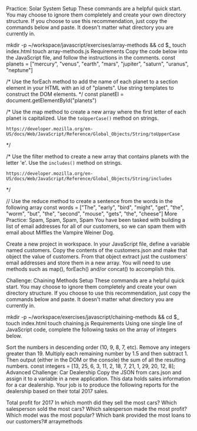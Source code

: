 Practice: Solar System
Setup
These commands are a helpful quick start. You may choose to ignore them completely and create your own directory structure. If you choose to use this recommendation, just copy the commands below and paste. It doesn't matter what directory you are currently in.

mkdir -p ~/workspace/javascript/exercises/array-methods && cd $_
touch index.html
touch array-methods.js
Requirements
Copy the code below into the JavaScript file, and follow the instructions in the comments.
const planets = ["mercury", "venus", "earth", "mars", "jupiter", "saturn", "uranus", "neptune"]

/*
    Use the forEach method to add the name of each planet
    to a section element in your HTML with an id of "planets".
    Use string templates to construct the DOM elements.
*/
const planetEl = document.getElementById("planets")

/*
    Use the map method to create a new array where the
    first letter of each planet is capitalized. Use the
    `toUpperCase()` method on strings.

    https://developer.mozilla.org/en-US/docs/Web/JavaScript/Reference/Global_Objects/String/toUpperCase
*/


/*
    Use the filter method to create a new array that
    contains planets with the letter 'e'. Use the `includes()`
    method on strings.

    https://developer.mozilla.org/en-US/docs/Web/JavaScript/Reference/Global_Objects/String/includes
*/


// Use the reduce method to create a sentence from the words in the following array
const words = ["The", "early", "bird", "might", "get", "the", "worm", "but", "the", "second", "mouse", "gets", "the", "cheese"]
More Practice: Spam, Spam, Spam, Spam
You have been tasked with building a list of email addresses for all of our customers, so we can spam them with email about Miffles the Vampire Weiner Dog.

Create a new project in workspace.
In your JavaScript file, define a variable named customers.
Copy the contents of the customers.json and make that object the value of customers.
From that object extract just the customers' email addresses and store them in a new array. You will need to use methods such as map(), forEach() and/or concat() to accomplish this.

Challenge: Chaining Methods
Setup
These commands are a helpful quick start. You may choose to ignore them completely and create your own directory structure. If you choose to use this recommendation, just copy the commands below and paste. It doesn't matter what directory you are currently in.

mkdir -p ~/workspace/exercises/javascript/chaining-methods && cd $_
touch index.html
touch chaining.js
Requirements
Using one single line of JavaScript code, complete the following tasks on the array of integers below.

Sort the numbers in descending order (10, 9, 8, 7, etc).
Remove any integers greater than 19.
Multiply each remaining number by 1.5 and then subtract 1.
Then output (either in the DOM or the console) the sum of all the resulting numbers.
const integers = [13, 25, 6, 3, 11, 2, 18, 7, 21, 1, 29, 20, 12, 8];
Advanced Challenge: Car Dealership
Copy the JSON from cars.json and assign it to a variable in a new application. This data holds sales information for a car dealership. Your job is to produce the following reports for the dealership based on their total 2017 sales.

Total profit for 2017
In which month did they sell the most cars?
Which salesperson sold the most cars?
Which salesperson made the most profit?
Which model was the most popular?
Which bank provided the most loans to our customers?# arraymethods
